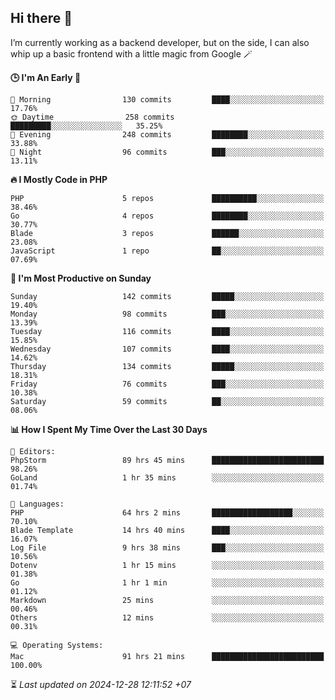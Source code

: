## Hi there 👋
I’m currently working as a backend developer, but on the side, I can also whip up a basic frontend with a little magic from Google 🪄

<!--START_SECTION:readme-stats-->
**🕒 I'm An Early 🐤**

```text
🌅 Morning                130 commits         ████░░░░░░░░░░░░░░░░░░░░░   17.76%
🌞 Daytime                258 commits         █████████░░░░░░░░░░░░░░░░   35.25%
🌆 Evening                248 commits         ████████░░░░░░░░░░░░░░░░░   33.88%
🌙 Night                  96 commits          ███░░░░░░░░░░░░░░░░░░░░░░   13.11%
```

**🔥 I Mostly Code in PHP**

```text
PHP                      5 repos             ██████████░░░░░░░░░░░░░░░   38.46%
Go                       4 repos             ████████░░░░░░░░░░░░░░░░░   30.77%
Blade                    3 repos             ██████░░░░░░░░░░░░░░░░░░░   23.08%
JavaScript               1 repo              ██░░░░░░░░░░░░░░░░░░░░░░░   07.69%
```

**📅 I'm Most Productive on Sunday**

```text
Sunday                   142 commits         █████░░░░░░░░░░░░░░░░░░░░   19.40%
Monday                   98 commits          ███░░░░░░░░░░░░░░░░░░░░░░   13.39%
Tuesday                  116 commits         ████░░░░░░░░░░░░░░░░░░░░░   15.85%
Wednesday                107 commits         ████░░░░░░░░░░░░░░░░░░░░░   14.62%
Thursday                 134 commits         █████░░░░░░░░░░░░░░░░░░░░   18.31%
Friday                   76 commits          ███░░░░░░░░░░░░░░░░░░░░░░   10.38%
Saturday                 59 commits          ██░░░░░░░░░░░░░░░░░░░░░░░   08.06%
```

**📊 How I Spent My Time Over the Last 30 Days**

```text
📝 Editors:
PhpStorm                 89 hrs 45 mins      █████████████████████████   98.26%
GoLand                   1 hr 35 mins        ░░░░░░░░░░░░░░░░░░░░░░░░░   01.74%

💬 Languages:
PHP                      64 hrs 2 mins       ██████████████████░░░░░░░   70.10%
Blade Template           14 hrs 40 mins      ████░░░░░░░░░░░░░░░░░░░░░   16.07%
Log File                 9 hrs 38 mins       ███░░░░░░░░░░░░░░░░░░░░░░   10.56%
Dotenv                   1 hr 15 mins        ░░░░░░░░░░░░░░░░░░░░░░░░░   01.38%
Go                       1 hr 1 min          ░░░░░░░░░░░░░░░░░░░░░░░░░   01.12%
Markdown                 25 mins             ░░░░░░░░░░░░░░░░░░░░░░░░░   00.46%
Others                   12 mins             ░░░░░░░░░░░░░░░░░░░░░░░░░   00.31%

💻 Operating Systems:
Mac                      91 hrs 21 mins      █████████████████████████   100.00%
```



⏳ *Last updated on 2024-12-28 12:11:52 +07*
<!--END_SECTION:readme-stats-->

